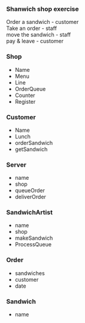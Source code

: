 ### Shanwich shop exercise

Order a sandwich - customer
<br>
Take an order - staff
<br>
move the sandwich - staff
<br>
pay & leave - customer


### Shop
 - Name 
 - Menu 
 - Line
 - OrderQueue
 - Counter
 - Register


### Customer
 
 - Name 
 - Lunch
 - orderSandwich
 - getSandwich
 
### Server
 - name
 - shop
 - queueOrder
 - deliverOrder

### SandwichArtist
 - name
 - shop
 - makeSandwich 
 - ProcessQueue

### Order
- sandwiches
- customer
- date 

### Sandwich
 
 - name 
